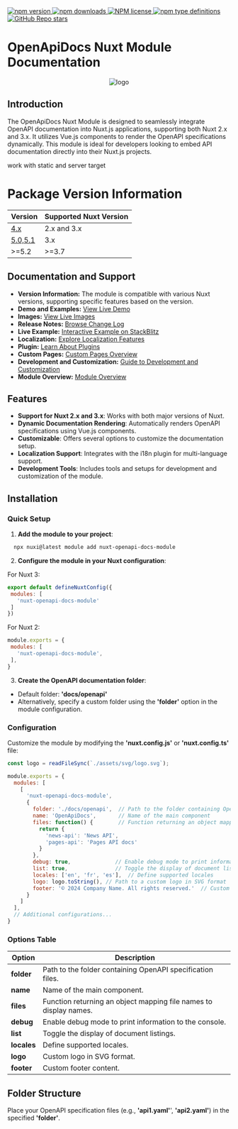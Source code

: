 <div class="links">
    <a href="https://www.npmjs.com/package/nuxt-openapi-docs-module" target="_blank">
        <img src="https://img.shields.io/npm/v/nuxt-openapi-docs-module/latest?style=for-the-badge" alt="npm version">
    </a>
    <a href="https://www.npmjs.com/package/nuxt-openapi-docs-module" target="_blank">
        <img src="https://img.shields.io/npm/dw/nuxt-openapi-docs-module?style=for-the-badge" alt="npm downloads">
    </a>
    <a href="https://github.com/on-org/nuxt-openapi-docs-module/blob/master/LICENSE" target="_blank">
        <img src="https://img.shields.io/npm/l/nuxt-openapi-docs-module?style=for-the-badge" alt="NPM license">
    </a>
    <a href="https://github.com/on-org/nuxt-openapi-docs-module" target="_blank">
        <img src="https://img.shields.io/npm/types/nuxt-openapi-docs-module?style=for-the-badge" alt="npm type definitions">
    </a>
    <a href="https://github.com/on-org/nuxt-openapi-docs-module" target="_blank">
        <img src="https://img.shields.io/github/stars/on-org/nuxt-openapi-docs-module?style=for-the-badge" alt="GitHub Repo stars">
    </a>
</div>

# OpenApiDocs Nuxt Module Documentation

<p align="center">
<img src="https://raw.githubusercontent.com/on-org/nuxt-openapi-docs-module/main/img/logo_long.png" alt="logo">
</p>

## Introduction

The OpenApiDocs Nuxt Module is designed to seamlessly integrate OpenAPI documentation into Nuxt.js applications, supporting both Nuxt 2.x and 3.x. It utilizes Vue.js components to render the OpenAPI specifications dynamically. This module is ideal for developers looking to embed API documentation directly into their Nuxt.js projects.

work with static and server target

# Package Version Information

| Version                                                                             | 	Supported Nuxt Version |
|-------------------------------------------------------------------------------------|-------------------------|
| [4.x](https://github.com/on-org/nuxt-openapi-docs-module/blob/v4/README.md)         | 	2.x and 3.x            |
| [5.0,5.1](https://github.com/on-org/nuxt-openapi-docs-module/blob/v5.0.4/README.md) | 	3.x                    |
| >=5.2                                                                               | 	>=3.7                  |

## Documentation and Support

- **Version Information:** The module is compatible with various Nuxt versions, supporting specific features based on the version.
- **Demo and Examples:** [View Live Demo](/docs)
- **Images:** [View Live Images](/images)
- **Release Notes:** [Browse Change Log](/changelog)
- **Live Example:** [Interactive Example on StackBlitz](https://stackblitz.com/edit/github-j7idul?file=README.md)
- **Localization:** [Explore Localization Features](/localization)
- **Plugin:** [Learn About Plugins](/plugin)
- **Custom Pages:** [Custom Pages Overview](/custom_pages)
- **Development and Customization:** [Guide to Development and Customization](/development)
- **Module Overview:** [Module Overview](/overview)

## Features

- **Support for Nuxt 2.x and 3.x**: Works with both major versions of Nuxt.
- **Dynamic Documentation Rendering**: Automatically renders OpenAPI specifications using Vue.js components.
- **Customizable**: Offers several options to customize the documentation setup.
- **Localization Support**: Integrates with the i18n plugin for multi-language support.
- **Development Tools**: Includes tools and setups for development and customization of the module.

## Installation

### Quick Setup

1. **Add the module to your project**:
```bash
  npx nuxi@latest module add nuxt-openapi-docs-module
```

2. **Configure the module in your Nuxt configuration**:

For Nuxt 3:
```javascript
export default defineNuxtConfig({
 modules: [
   'nuxt-openapi-docs-module'
 ]
})
```

For Nuxt 2:
```javascript
module.exports = {
 modules: [
   'nuxt-openapi-docs-module',
 ],
}
```

3. **Create the OpenAPI documentation folder**:
- Default folder: **'docs/openapi'**
- Alternatively, specify a custom folder using the **'folder'** option in the module configuration.

### Configuration

Customize the module by modifying the **'nuxt.config.js'** or **'nuxt.config.ts'** file:

```javascript
const logo = readFileSync(`./assets/svg/logo.svg`);

module.exports = {
  modules: [
    [
      'nuxt-openapi-docs-module',
      {
        folder: './docs/openapi',  // Path to the folder containing OpenAPI specification files
        name: 'OpenApiDocs',       // Name of the main component
        files: function() {        // Function returning an object mapping file names to display names
          return { 
            'news-api': 'News API',
            'pages-api': 'Pages API docs' 
          }
        },
        debug: true,              // Enable debug mode to print information to the console
        list: true,               // Toggle the display of document listings
        locales: ['en', 'fr', 'es'],  // Define supported locales
        logo: logo.toString(), // Path to a custom logo in SVG format
        footer: '© 2024 Company Name. All rights reserved.'  // Custom footer content
      }
    ]
  ],
  // Additional configurations...
}
```

### Options Table

| Option      | Description                                                       |
|-------------|-------------------------------------------------------------------|
| **folder**  | Path to the folder containing OpenAPI specification files.        |
| **name**    | Name of the main component.                                       |
| **files**   | Function returning an object mapping file names to display names. |
| **debug**   | Enable debug mode to print information to the console.            |
| **list**    | Toggle the display of document listings.                          |
| **locales** | Define supported locales.                                         |
| **logo**    | Custom logo in SVG format.                                        |
| **footer**  | Custom footer content.                                            |

## Folder Structure

Place your OpenAPI specification files (e.g., **'api1.yaml'**', **'api2.yaml'**) in the specified **'folder'**.

